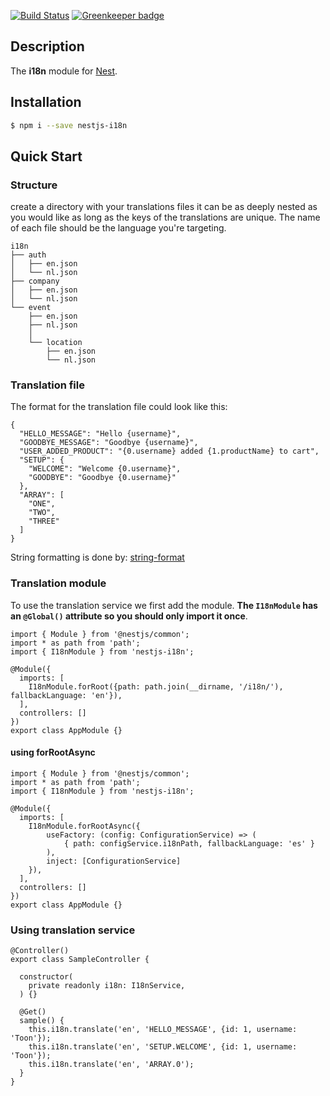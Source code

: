 [![Build Status](https://travis-ci.org/ToonvanStrijp/nestjs-i18n.svg?branch=master)](https://travis-ci.org/ToonvanStrijp/nestjs-i18n) [![Greenkeeper badge](https://badges.greenkeeper.io/ToonvanStrijp/nestjs-i18n.svg)](https://greenkeeper.io/)

## Description

The **i18n** module for [Nest](https://github.com/nestjs/nest).

## Installation

```bash
$ npm i --save nestjs-i18n
```

## Quick Start

### Structure
create a directory with your translations files it can be as deeply nested as you would like as long as the keys of the translations are unique. The name of each file should be the language you're targeting.
```
i18n
├── auth
│   ├── en.json
│   └── nl.json
├── company
│   ├── en.json
│   └── nl.json
└── event
    ├── en.json
    ├── nl.json
    │
    └── location
        ├── en.json
        └── nl.json
```
### Translation file
The format for the translation file could look like this:
```
{
  "HELLO_MESSAGE": "Hello {username}",
  "GOODBYE_MESSAGE": "Goodbye {username}",
  "USER_ADDED_PRODUCT": "{0.username} added {1.productName} to cart",
  "SETUP": {
    "WELCOME": "Welcome {0.username}",
    "GOODBYE": "Goodbye {0.username}"
  },
  "ARRAY": [
    "ONE",
    "TWO",
    "THREE"
  ]
}
```
String formatting is done by: [string-format](https://github.com/davidchambers/string-format)

### Translation module
To use the translation service we first add the module. **The `I18nModule` has an `@Global()` attribute so you should only import it once**.
```
import { Module } from '@nestjs/common';
import * as path from 'path';
import { I18nModule } from 'nestjs-i18n';

@Module({
  imports: [
    I18nModule.forRoot({path: path.join(__dirname, '/i18n/'), fallbackLanguage: 'en'}),
  ],
  controllers: []
})
export class AppModule {}

```
#### using forRootAsync
```
import { Module } from '@nestjs/common';
import * as path from 'path';
import { I18nModule } from 'nestjs-i18n';

@Module({
  imports: [
    I18nModule.forRootAsync({ 
        useFactory: (config: ConfigurationService) => (
            { path: configService.i18nPath, fallbackLanguage: 'es' }
        ),
        inject: [ConfigurationService] 
    }),
  ],
  controllers: []
})
export class AppModule {}

```
### Using translation service
```
@Controller()
export class SampleController {

  constructor(
    private readonly i18n: I18nService,
  ) {}

  @Get()
  sample() {
    this.i18n.translate('en', 'HELLO_MESSAGE', {id: 1, username: 'Toon'});
    this.i18n.translate('en', 'SETUP.WELCOME', {id: 1, username: 'Toon'});
    this.i18n.translate('en', 'ARRAY.0');
  }
}
```
